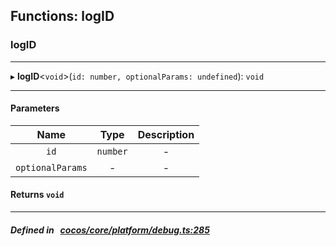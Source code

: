 ## Functions: logID

### logID


___
▸ **logID**<`void`\>(`id: number, optionalParams: undefined`): `void`
___


#### Parameters

| Name | Type | Description |
| :------: | :------: | :------: |
| `id` | `number` | - |
| `optionalParams` | - | - |

#### Returns `void` 
___


##### Defined in &nbsp;   [cocos/core/platform/debug.ts:285](https://github.com/cocos-creator/engine/blob/c7bf6b8a9/cocos/core/platform/debug.ts#L285)&nbsp;
